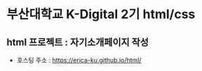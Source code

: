 # 부산대학교 K-Digital 2기 html/css
## html 프로젝트 :  자기소개페이지 작성
+ 호스팅 주소 : https://erica-ku.github.io/html/
